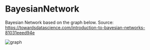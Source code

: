 # BayesianNetwork

Bayesian Network based on the graph below.
Source: https://towardsdatascience.com/introduction-to-bayesian-networks-81031eeed94e
 
![graph](https://miro.medium.com/max/602/1*9OsQV0PqM2juaOtGqoRISw.jpeg)
